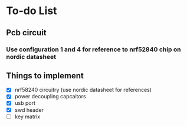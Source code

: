# To-do List

## Pcb circuit
### Use configuration 1 and 4 for reference to nrf52840 chip on nordic datasheet

## Things to implement
- [x] nrf58240 circuitry (use nordic datasheet for references)
- [x] power decoupling capcaitors
- [x] usb port
- [x] swd header
- [ ] key matrix
